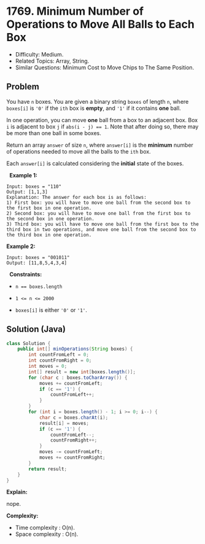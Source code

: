 # 1769. Minimum Number of Operations to Move All Balls to Each Box

- Difficulty: Medium.
- Related Topics: Array, String.
- Similar Questions: Minimum Cost to Move Chips to The Same Position.

## Problem

You have ```n``` boxes. You are given a binary string ```boxes``` of length ```n```, where ```boxes[i]``` is ```'0'``` if the ```ith``` box is **empty**, and ```'1'``` if it contains **one** ball.

In one operation, you can move **one** ball from a box to an adjacent box. Box ```i``` is adjacent to box ```j``` if ```abs(i - j) == 1```. Note that after doing so, there may be more than one ball in some boxes.

Return an array ```answer``` of size ```n```, where ```answer[i]``` is the **minimum** number of operations needed to move all the balls to the ```ith``` box.

Each ```answer[i]``` is calculated considering the **initial** state of the boxes.

 
**Example 1:**

```
Input: boxes = "110"
Output: [1,1,3]
Explanation: The answer for each box is as follows:
1) First box: you will have to move one ball from the second box to the first box in one operation.
2) Second box: you will have to move one ball from the first box to the second box in one operation.
3) Third box: you will have to move one ball from the first box to the third box in two operations, and move one ball from the second box to the third box in one operation.
```

**Example 2:**

```
Input: boxes = "001011"
Output: [11,8,5,4,3,4]
```

 
**Constraints:**


	
- ```n == boxes.length```
	
- ```1 <= n <= 2000```
	
- ```boxes[i]``` is either ```'0'``` or ```'1'```.



## Solution (Java)

```java
class Solution {
    public int[] minOperations(String boxes) {
        int countFromLeft = 0;
        int countFromRight = 0;
        int moves = 0;
        int[] result = new int[boxes.length()];
        for (char c : boxes.toCharArray()) {
            moves += countFromLeft;
            if (c == '1') {
                countFromLeft++;
            }
        }
        for (int i = boxes.length() - 1; i >= 0; i--) {
            char c = boxes.charAt(i);
            result[i] = moves;
            if (c == '1') {
                countFromLeft--;
                countFromRight++;
            }
            moves -= countFromLeft;
            moves += countFromRight;
        }
        return result;
    }
}
```

**Explain:**

nope.

**Complexity:**

* Time complexity : O(n).
* Space complexity : O(n).
